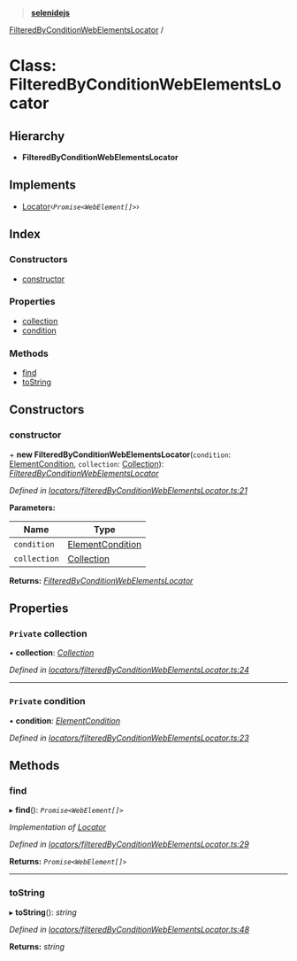 > **[selenidejs](../README.md)**

[FilteredByConditionWebElementsLocator](filteredbyconditionwebelementslocator.md) /

# Class: FilteredByConditionWebElementsLocator

## Hierarchy

* **FilteredByConditionWebElementsLocator**

## Implements

* [Locator](../interfaces/locator.md)‹*`Promise<WebElement[]>`*›

## Index

### Constructors

* [constructor](filteredbyconditionwebelementslocator.md#constructor)

### Properties

* [collection](filteredbyconditionwebelementslocator.md#private-collection)
* [condition](filteredbyconditionwebelementslocator.md#private-condition)

### Methods

* [find](filteredbyconditionwebelementslocator.md#find)
* [toString](filteredbyconditionwebelementslocator.md#tostring)

## Constructors

###  constructor

\+ **new FilteredByConditionWebElementsLocator**(`condition`: [ElementCondition](../README.md#elementcondition), `collection`: [Collection](collection.md)): *[FilteredByConditionWebElementsLocator](filteredbyconditionwebelementslocator.md)*

*Defined in [locators/filteredByConditionWebElementsLocator.ts:21](https://github.com/KnowledgeExpert/selenidejs/blob/master/lib/locators/filteredByConditionWebElementsLocator.ts#L21)*

**Parameters:**

Name | Type |
------ | ------ |
`condition` | [ElementCondition](../README.md#elementcondition) |
`collection` | [Collection](collection.md) |

**Returns:** *[FilteredByConditionWebElementsLocator](filteredbyconditionwebelementslocator.md)*

## Properties

### `Private` collection

• **collection**: *[Collection](collection.md)*

*Defined in [locators/filteredByConditionWebElementsLocator.ts:24](https://github.com/KnowledgeExpert/selenidejs/blob/master/lib/locators/filteredByConditionWebElementsLocator.ts#L24)*

___

### `Private` condition

• **condition**: *[ElementCondition](../README.md#elementcondition)*

*Defined in [locators/filteredByConditionWebElementsLocator.ts:23](https://github.com/KnowledgeExpert/selenidejs/blob/master/lib/locators/filteredByConditionWebElementsLocator.ts#L23)*

## Methods

###  find

▸ **find**(): *`Promise<WebElement[]>`*

*Implementation of [Locator](../interfaces/locator.md)*

*Defined in [locators/filteredByConditionWebElementsLocator.ts:29](https://github.com/KnowledgeExpert/selenidejs/blob/master/lib/locators/filteredByConditionWebElementsLocator.ts#L29)*

**Returns:** *`Promise<WebElement[]>`*

___

###  toString

▸ **toString**(): *string*

*Defined in [locators/filteredByConditionWebElementsLocator.ts:48](https://github.com/KnowledgeExpert/selenidejs/blob/master/lib/locators/filteredByConditionWebElementsLocator.ts#L48)*

**Returns:** *string*
